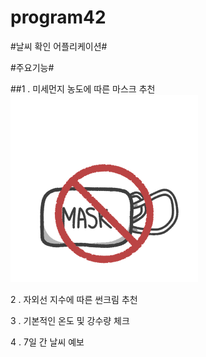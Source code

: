 # program42
#날씨 확인 어플리케이션#

#주요기능#

##1 . 미세먼지 농도에 따른 마스크 추천
![nomask](./MayWeather/app/src/main/res/drawable/nomask.png)

2 . 자외선 지수에 따른 썬크림 추천

3 . 기본적인 온도 및 강수량 체크

4 . 7일 간 날씨 예보

